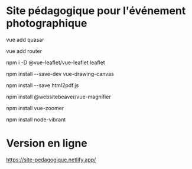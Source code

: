 # Site pédagogique pour l'événement photographique

vue add quasar

vue add router

npm i -D @vue-leaflet/vue-leaflet leaflet

npm install --save-dev vue-drawing-canvas

npm install --save html2pdf.js

npm install @websitebeaver/vue-magnifier

npm install vue-zoomer

npm install node-vibrant

# Version en ligne

https://site-pedagogique.netlify.app/
